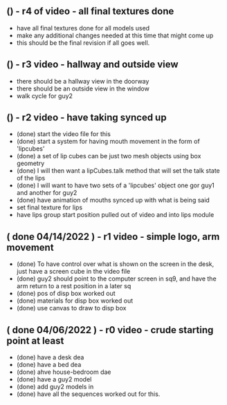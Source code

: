 
## () - r4 of video - all final textures done
* have all final textures done for all models used
* make any additional changes needed at this time that might come up
* this should be the final revision if all goes well.

## () - r3 video - hallway and outside view
* there should be a hallway view in the doorway
* there should be an outside view in the window
* walk cycle for guy2

## () - r2 video - have taking synced up
* (done) start the video file for this
* (done) start a system for having mouth movement in the form of 'lipcubes'
* (done) a set of lip cubes can be just two mesh objects using box geometry
* (done) I will then want a lipCubes.talk method that will set the talk state of the lips
* (done) I will want to have two sets of a 'lipcubes' object one gor guy1 and another for guy2
* (done) have animation of mouths synced up with what is being said
* set final texture for lips
* have lips group start position pulled out of video and into lips module


## ( done 04/14/2022 ) - r1 video - simple logo, arm movement
* (done) To have control over what is shown on the screen in the desk, just have a screen cube in the video file
* (done) guy2 should point to the computer screen in sq9, and have the arm return to a rest position in a later sq
* (done) pos of disp box worked out
* (done) materials for disp box worked out
* (done) use canvas to draw to disp box

## ( done 04/06/2022 ) - r0 video - crude starting point at least
* (done) have a desk dea
* (done) have a bed dea
* (done) ahve house-bedroom dae
* (done) have a guy2 model
* (done) add guy2 models in
* (done) have all the sequences worked out for this.

